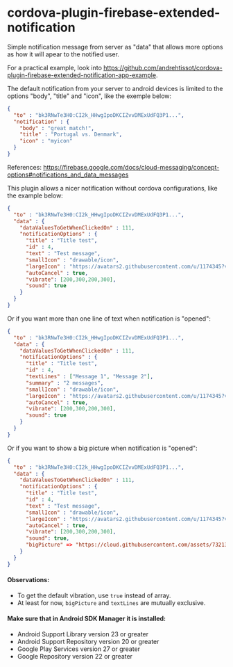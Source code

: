 # cordova-plugin-firebase-extended-notification
Simple notification message from server as "data" that allows more options as how it will apear to the notified user.

For a practical example, look into https://github.com/andrehtissot/cordova-plugin-firebase-extended-notification-app-example.

The default notification from your server to android devices is limited to the options "body", "title" and "icon", like the exemple below:

```json
{
  "to" : "bk3RNwTe3H0:CI2k_HHwgIpoDKCIZvvDMExUdFQ3P1...",
  "notification" : {
    "body" : "great match!",
    "title" : "Portugal vs. Denmark",
    "icon" : "myicon"
  }
}
```
References: https://firebase.google.com/docs/cloud-messaging/concept-options#notifications_and_data_messages

This plugin allows a nicer notification without cordova configurations, like the example below:
```json
{
  "to" : "bk3RNwTe3H0:CI2k_HHwgIpoDKCIZvvDMExUdFQ3P1...",
  "data" : {
    "dataValuesToGetWhenClickedOn" : 111,
    "notificationOptions" : {
      "title" : "Title test",
      "id" : 4,
      "text" : "Test message",
      "smallIcon" : "drawable/icon",
      "largeIcon" : "https://avatars2.githubusercontent.com/u/1174345?v=3&s=96",
      "autoCancel" : true,
      "vibrate": [200,300,200,300],
      "sound": true
    }
  }
}
```

Or if you want more than one line of text when notification is "opened":
```json
{
  "to" : "bk3RNwTe3H0:CI2k_HHwgIpoDKCIZvvDMExUdFQ3P1...",
  "data" : {
    "dataValuesToGetWhenClickedOn" : 111,
    "notificationOptions" : {
      "title" : "Title test",
      "id" : 4,
      "textLines" : ["Message 1", "Message 2"],
      "summary" : "2 messages",
      "smallIcon" : "drawable/icon",
      "largeIcon" : "https://avatars2.githubusercontent.com/u/1174345?v=3&s=96",
      "autoCancel" : true,
      "vibrate": [200,300,200,300],
      "sound": true
    }
  }
}
```

Or if you want to show a big picture when notification is "opened":
```json
{
  "to" : "bk3RNwTe3H0:CI2k_HHwgIpoDKCIZvvDMExUdFQ3P1...",
  "data" : {
    "dataValuesToGetWhenClickedOn" : 111,
    "notificationOptions" : {
      "title" : "Title test",
      "id" : 4,
      "text" : "Test message",
      "smallIcon" : "drawable/icon",
      "largeIcon" : "https://avatars2.githubusercontent.com/u/1174345?v=3&s=96",
      "autoCancel" : true,
      "vibrate": [200,300,200,300],
      "sound": true,
      "bigPicture" => "https://cloud.githubusercontent.com/assets/7321362/24875178/1e58d2ec-1ddc-11e7-96ed-ed8bf011146c.png"
    }
  }
}
```

#### Observations:
* To get the default vibration, use `true` instead of array.
* At least for now, `bigPicture` and `textLines` are mutually exclusive.

#### Make sure that in Android SDK Manager it is installed:
* Android Support Library version 23 or greater
* Android Support Repository version 20 or greater
* Google Play Services version 27 or greater
* Google Repository version 22 or greater
